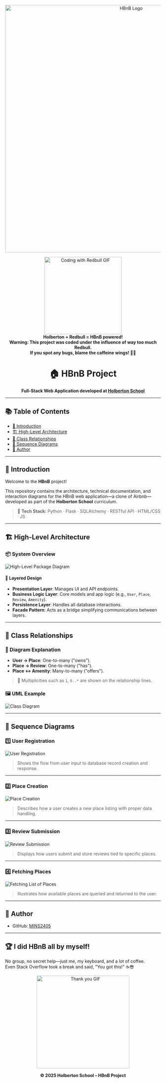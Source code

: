 
<p align="center">
  <img src="https://github.com/bdbaraban/holbertonbnb/blob/master/assets/hbnb-logo.png?raw=true" alt="HBnB Logo" width="800"/>
</p>

<p align="center">
  <img src="https://media.giphy.com/media/13CoXDiaCcCoyk/giphy.gif" alt="Coding with Redbull GIF" width="250"/><br>
  <b>Holberton + Redbull = HBnB powered!<br>
  Warning: This project was coded under the influence of way too much Redbull.<br>
  If you spot any bugs, blame the caffeine wings! 🪽😜</b>
</p>

<h1 align="center">🏠 HBnB Project</h1>

<p align="center">
  <b>Full-Stack Web Application developed at <a href="https://www.holbertonschool.com">Holberton School</a></b>
</p>

---

## 📚 Table of Contents

- [📌 Introduction](#-introduction)
- [🏗️ High-Level Architecture](#-high-level-architecture)
- [📘 Class Relationships](#-class-relationships)
- [🔁 Sequence Diagrams](#-sequence-diagrams)
- [👤 Author](#-author)

---

## 📌 Introduction

Welcome to the **HBnB** project!

This repository contains the architecture, technical documentation, and interaction diagrams for the HBnB web application—a clone of Airbnb—developed as part of the **Holberton School** curriculum.

> 🧱 **Tech Stack:** Python · Flask · SQLAlchemy · RESTful API · HTML/CSS · JS

---

## 🏗️ High-Level Architecture

### 📦 System Overview

![High-Level Package Diagram](part1/high_level_package.png)

#### 🧩 Layered Design

- **Presentation Layer**: Manages UI and API endpoints.
- **Business Logic Layer**: Core models and app logic (e.g., `User`, `Place`, `Review`, `Amenity`).
- **Persistence Layer**: Handles all database interactions.
- **Facade Pattern**: Acts as a bridge simplifying communications between layers.

---

## 📘 Class Relationships

### 🔗 Diagram Explanation

- **User → Place**: One-to-many ("owns").
- **Place → Review**: One-to-many ("has").
- **Place ↔ Amenity**: Many-to-many ("offers").

> 📌 Multiplicities such as `1`, `0..*` are shown on the relationship lines.

### 🖼️ UML Example

![Class Diagram](part1/class_diagram.png)

---

## 🔁 Sequence Diagrams

### 1️⃣ User Registration

![User Registration](part1/user_registration_sequence.png)

> Shows the flow from user input to database record creation and response.

---

### 2️⃣ Place Creation

![Place Creation](part1/place_creation.png)

> Describes how a user creates a new place listing with proper data handling.

---

### 3️⃣ Review Submission

![Review Submission](part1/review_submission.png)

> Displays how users submit and store reviews tied to specific places.

---

### 4️⃣ Fetching Places

![Fetching List of Places](part1/fetching_list_places.png)

> Illustrates how available places are queried and returned to the user.

---

## 👤 Author

- GitHub: [MINS2405](https://github.com/MINS2405/holbertonschool-hbnb)

---
## 🏆 I did HBnB all by myself!

No group, no secret help—just me, my keyboard, and a lot of coffee.  
Even Stack Overflow took a break and said, "You got this!" ☕😎

<p align="center">
  <img src="https://media.giphy.com/media/l0MYt5jPR6QX5pnqM/giphy.gif" alt="Thank you GIF" width="300"/>
</p>


<p align="center">
  <b>© 2025 Holberton School – HBnB Project</b>
</p>


